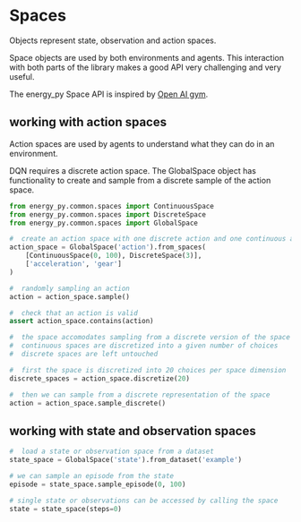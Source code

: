 # Spaces 

Objects represent state, observation and action spaces.

Space objects are used by both environments and agents.  This interaction with both parts of the library makes a good API very challenging and very useful.

The energy_py Space API is inspired by [Open AI gym](https://github.com/openai/gym/tree/master/gym/spaces).

## working with action spaces

Action spaces are used by agents to understand what they can do in an environment.

DQN requires a discrete action space.  The GlobalSpace object has functionality to create and sample from a discrete sample of the action space.

```python
from energy_py.common.spaces import ContinuousSpace
from energy_py.common.spaces import DiscreteSpace
from energy_py.common.spaces import GlobalSpace

#  create an action space with one discrete action and one continuous action
action_space = GlobalSpace('action').from_spaces(
    [ContinuousSpace(0, 100), DiscreteSpace(3)],
    ['acceleration', 'gear']
)

#  randomly sampling an action
action = action_space.sample()

#  check that an action is valid
assert action_space.contains(action)

#  the space accomodates sampling from a discrete version of the space
#  continuous spaces are discretized into a given number of choices
#  discrete spaces are left untouched

#  first the space is discretized into 20 choices per space dimension 
discrete_spaces = action_space.discretize(20)

#  then we can sample from a discrete representation of the space
action = action_space.sample_discrete()
```
## working with state and observation spaces
 
```python
#  load a state or observation space from a dataset
state_space = GlobalSpace('state').from_dataset('example')

# we can sample an episode from the state
episode = state_space.sample_episode(0, 100)

# single state or observations can be accessed by calling the space
state = state_space(steps=0)
```

